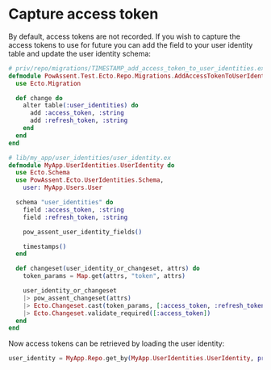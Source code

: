 # Capture access token

By default, access tokens are not recorded. If you wish to capture the access tokens to use for future you can add the field to your user identity table and update the user identity schema:

```elixir
# priv/repo/migrations/TIMESTAMP_add_access_token_to_user_identities.ex
defmodule PowAssent.Test.Ecto.Repo.Migrations.AddAccessTokenToUserIdentities do
  use Ecto.Migration

  def change do
    alter table(:user_identities) do
      add :access_token, :string
      add :refresh_token, :string
    end
  end
end
```

```elixir
# lib/my_app/user_identities/user_identity.ex
defmodule MyApp.UserIdentities.UserIdentity do
  use Ecto.Schema
  use PowAssent.Ecto.UserIdentities.Schema,
    user: MyApp.Users.User

  schema "user_identities" do
    field :access_token, :string
    field :refresh_token, :string

    pow_assent_user_identity_fields()

    timestamps()
  end

  def changeset(user_identity_or_changeset, attrs) do
    token_params = Map.get(attrs, "token", attrs)

    user_identity_or_changeset
    |> pow_assent_changeset(attrs)
    |> Ecto.Changeset.cast(token_params, [:access_token, :refresh_token])
    |> Ecto.Changeset.validate_required([:access_token])
  end
end
```

Now access tokens can be retrieved by loading the user identity:

```elixir
user_identity = MyApp.Repo.get_by(MyApp.UserIdentities.UserIdentity, provider: provider, user_id: user.id)
```